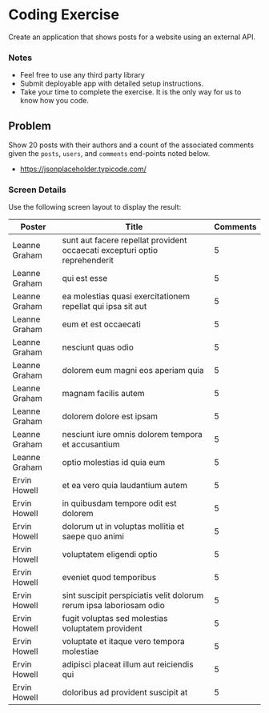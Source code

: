 # Coding Exercise

Create an application that shows posts for a website using an external API.

### Notes

* Feel free to use any third party library
* Submit deployable app with detailed setup instructions. 
* Take your time to complete the exercise. It is the only way for us to know how you code.

## Problem

Show 20 posts with their authors and a count of the associated comments given the `posts`, `users`, and `comments` end-points noted below. 

- https://jsonplaceholder.typicode.com/

### Screen Details

Use the following screen layout to display the result:

| Poster | Title | Comments |
| ------ | ----- | -------- |
| Leanne Graham | sunt aut facere repellat provident occaecati excepturi optio reprehenderit | 5 |
| Leanne Graham | qui est esse | 5 |
| Leanne Graham | ea molestias quasi exercitationem repellat qui ipsa sit aut | 5 |
| Leanne Graham | eum et est occaecati | 5 |
| Leanne Graham | nesciunt quas odio | 5 |
| Leanne Graham | dolorem eum magni eos aperiam quia | 5 |
| Leanne Graham | magnam facilis autem | 5 |
| Leanne Graham | dolorem dolore est ipsam | 5 |
| Leanne Graham | nesciunt iure omnis dolorem tempora et accusantium | 5 |
| Leanne Graham | optio molestias id quia eum | 5 |
| Ervin Howell | et ea vero quia laudantium autem | 5 |
| Ervin Howell | in quibusdam tempore odit est dolorem | 5 |
| Ervin Howell | dolorum ut in voluptas mollitia et saepe quo animi | 5 |
| Ervin Howell | voluptatem eligendi optio | 5 |
| Ervin Howell | eveniet quod temporibus | 5 |
| Ervin Howell | sint suscipit perspiciatis velit dolorum rerum ipsa laboriosam odio | 5 |
| Ervin Howell | fugit voluptas sed molestias voluptatem provident | 5 |
| Ervin Howell | voluptate et itaque vero tempora molestiae | 5 |
| Ervin Howell | adipisci placeat illum aut reiciendis qui | 5 |
| Ervin Howell | doloribus ad provident suscipit at | 5 |


